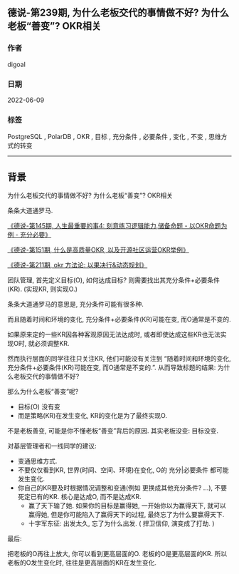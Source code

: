 ## 德说-第239期, 为什么老板交代的事情做不好? 为什么老板“善变”? OKR相关   
                                                                
### 作者                                                                
digoal                                                                
                                                                
### 日期                                                                
2022-06-09                                                     
                                                                
### 标签                                                                
PostgreSQL , PolarDB , OKR , 目标 , 充分条件 , 必要条件 , 变化 , 不变 , 思维方式的转变                                                  
                                                                
----                                                  
                                                                
## 背景      
  
为什么老板交代的事情做不好? 为什么老板“善变”? OKR相关    
  
条条大道通罗马.    
  
[《德说-第145期, 人生最重要的事4: 刻意练习逻辑能力,储备命题 - 以OKR命题为例 - 充分必要》](../202209/20220917_01.md)    
  
[《德说-第151期, 什么是高质量OKR, 以及开源社区运营OKR举例》](../202209/20220929_01.md)   
  
[《德说-第211期, okr 方法论: 以果决行&动态规划》](../202303/20230319_05.md)    
  
团队管理, 首先定义目标(O), 如何达成目标? 则需要找出其充分条件+必要条件(KR).  (实现KR, 则实现O.)  
  
条条大道通罗马的意思是, 充分条件可能有很多种.  
  
而且随着时间和环境的变化, 充分条件+必要条件(KR)可能在变, 而O通常是不变的.   
  
如果原来定的一些KR因各种客观原因无法达成时, 或者即使达成这些KR也无法实现O时, 就必须调整KR.    
  
然而执行层面的同学往往只关注KR, 他们可能没有关注到 “随着时间和环境的变化, 充分条件+必要条件(KR)可能在变, 而O通常是不变的.”. 从而导致标题的结果: 为什么老板交代的事情做不好?  
  
那么为什么老板“善变”呢?  
- 目标(O) 没有变  
- 而是策略(KR)在发生变化, KR的变化是为了最终实现O.    
  
不是老板善变, 可能是你不懂老板“善变”背后的原因. 其实老板没变: 目标没变.      
  
对基层管理者和一线同学的建议:   
- 变通思维方式.     
- 不要仅仅看到KR, 世界(时间、空间、环境)在变化, O的 充分|必要条件 都可能发生变化.       
- 你自己的KR要及时根据情况调整和变通(例如 更换成其他充分条件? ...), 不要死定已有的KR. 核心是达成O, 而不是达成KR.      
    - 赢了天下输了她. 如果你的目标是赢得她, 一开始你以为赢得天下, 就可以赢得她, 但是你可能陷入了赢得天下的过程, 最终忘了为什么要赢得天下.        
    - 十字军东征:  出发太久, 忘了为什么出发.   ( 捍卫信仰, 演变成了打劫. )        
  
最后:    
  
把老板的O再往上放大, 你可以看到更高层面的O. 老板的O是更高层面的KR.  所以老板的O发生变化时, 往往是更高层面的KR在发生变化.    
  
  

